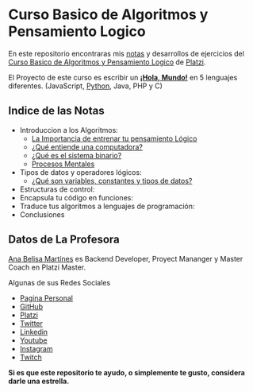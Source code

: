 # Curso Basico de Algoritmos y Pensamiento Logico

En este repositorio encontraras mis [notas](./Notas) y
desarrollos de ejercicios del
[Curso Basico de Algoritmos y Pensamiento Logico](https://platzi.com/clases/pensamiento-logico)
de [Platzi](https://platzi.com/r/EliazBobadilla).

El Proyecto de este curso es escribir un
[**¡Hola, Mundo!**](https://github.com/EliazBobadilla/Hola-Mundo)
en 5 lenguajes diferentes.
(JavaScript, [Python](https://github.com/EliazBobadilla/Curso-Basico-de-Python), Java, PHP y C)

## Indice de las Notas

- Introduccion a los Algoritmos:
  - [La Importancia de entrenar tu pensamiento Lógico](./Notas/01_IntroduccionAlgoritmos/01_Importancia_pensamiento_logico.md)
  - [¿Qué entiende una computadora?](./Notas/01_IntroduccionAlgoritmos/02_que_entiende_una_computadora.md)
  - [¿Qué es el sistema binario?](./Notas/01_IntroduccionAlgoritmos/03_sistema_binario.md)
  - [Procesos Mentales](04_requerimientos_procesos_mentales.md)
- Tipos de datos y operadores lógicos:
  - [¿Qué son variables, constantes y tipos de datos?](./Notas/02_tipos_De_datos_operadores_logicos/05_variables_constantes_tipos_datos.md)
- Estructuras de control:
- Encapsula tu código en funciones:
- Traduce tus algoritmos a lenguajes de programación:
- Conclusiones

## Datos de La Profesora

[Ana Belisa Martínes](https://anabelisa.co/about/) es Backend Developer,
Proyect Mananger y Master Coach en Platzi Master.

Algunas de sus Redes Sociales

- [Pagina Personal](https://anabelisa.co)
- [GitHub](https://github.com/anabelisam)
- [Platzi](https://platzi.com/p/anabelisam)
- [Twitter](https://twitter.com/anabelisam_)
- [Linkedin](https://www.linkedin.com/in/anabelisam/)
- [Youtube](https://www.youtube.com/channel/UCqiIcOoc3Gg0sHaw8Ncgqkw/videos)
- [Instagram](https://www.instagram.com/anabelisam/?hl=es-la)
- [Twitch](https://www.twitch.tv/anabelisam)

**Si es que este repositorio te ayudo, o simplemente te gusto, considera darle una estrella.**

